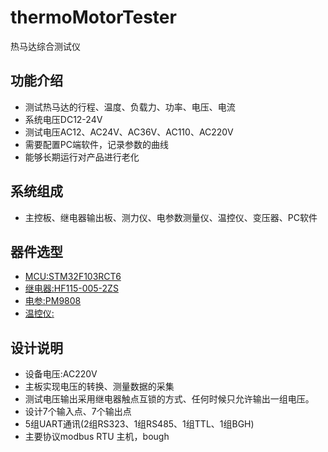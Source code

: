 # thermoMotorTester

热马达综合测试仪

## 功能介绍

- 测试热马达的行程、温度、负载力、功率、电压、电流
- 系统电压DC12-24V
- 测试电压AC12、AC24V、AC36V、AC110、AC220V
- 需要配置PC端软件，记录参数的曲线
- 能够长期运行对产品进行老化

## 系统组成 

- 主控板、继电器输出板、测力仪、电参数测量仪、温控仪、变压器、PC软件

## 器件选型

* [MCU:STM32F103RCT6](https://github.com/KrogeChen/thermoMotorTester/tree/master/document/STM32F103) 
* [继电器:HF115-005-2ZS](https://github.com/Microsoft/vscode/wiki/How-to-Contribute#debugging) 
* [电参:PM9808](https://github.com/KrogeChen/thermoMotorTester/tree/master/document/PM9808) 
* [温控仪:](https://github.com/Microsoft/vscode/wiki/How-to-Contribute#debugging) 

## 设计说明

- 设备电压:AC220V 
- 主板实现电压的转换、测量数据的采集
- 测试电压输出采用继电器触点互锁的方式、任何时候只允许输出一组电压。
- 设计7个输入点、7个输出点
- 5组UART通讯(2组RS323、1组RS485、1组TTL、1组BGH)
- 主要协议modbus RTU 主机，bough